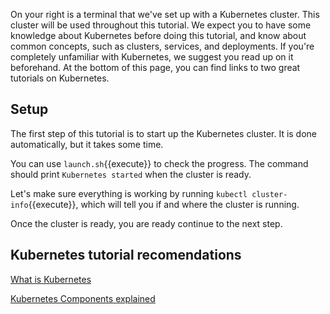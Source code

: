 On your right is a terminal that we've set up with a Kubernetes cluster. This cluster will be used throughout this tutorial. We expect you to have some knowledge about Kubernetes before doing this tutorial, and know about common concepts, such as clusters, services, and deployments. If you're completely unfamiliar with Kubernetes, we suggest you read up on it beforehand. At the bottom of this page, you can find links to two great tutorials on Kubernetes.

## Setup

The first step of this tutorial is to start up the Kubernetes cluster. It is done automatically, but it takes some time.

You can use `launch.sh`{{execute}} to check the progress. The command should print `Kubernetes started` when the cluster is ready.

Let's make sure everything is working by running `kubectl cluster-info`{{execute}}, which will tell you if and where the cluster is running.

Once the cluster is ready, you are ready continue to the next step.

## Kubernetes tutorial recomendations

[What is Kubernetes](https://www.youtube.com/watch?v=VnvRFRk_51k&list=PLy7NrYWoggjziYQIDorlXjTvvwweTYoNC&index=1&ab_channel=TechWorldwithNana)

[Kubernetes Components explained](https://www.youtube.com/watch?v=Krpb44XR0bk&list=PLy7NrYWoggjziYQIDorlXjTvvwweTYoNC&index=2&ab_channel=TechWorldwithNana)
